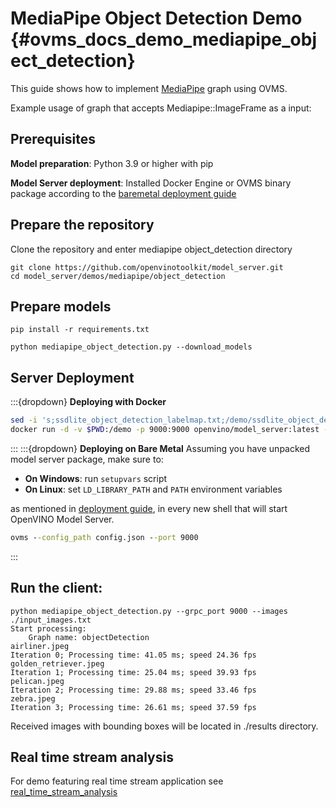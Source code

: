 # MediaPipe Object Detection Demo {#ovms_docs_demo_mediapipe_object_detection}

This guide shows how to implement [MediaPipe](../../../docs/mediapipe.md) graph using OVMS.

Example usage of graph that accepts Mediapipe::ImageFrame as a input:

## Prerequisites

**Model preparation**: Python 3.9 or higher with pip 

**Model Server deployment**: Installed Docker Engine or OVMS binary package according to the [baremetal deployment guide](../../../docs/deploying_server_baremetal.md)

## Prepare the repository

Clone the repository and enter mediapipe object_detection directory
```console
git clone https://github.com/openvinotoolkit/model_server.git
cd model_server/demos/mediapipe/object_detection
```

## Prepare models
```console
pip install -r requirements.txt

python mediapipe_object_detection.py --download_models
```

## Server Deployment
:::{dropdown} **Deploying with Docker**
```bash
sed -i 's;ssdlite_object_detection_labelmap.txt;/demo/ssdlite_object_detection_labelmap.txt;g' graph.pbtxt
docker run -d -v $PWD:/demo -p 9000:9000 openvino/model_server:latest --config_path /demo/config.json --port 9000
```
:::
:::{dropdown} **Deploying on Bare Metal**
Assuming you have unpacked model server package, make sure to:

- **On Windows**: run `setupvars` script
- **On Linux**: set `LD_LIBRARY_PATH` and `PATH` environment variables

as mentioned in [deployment guide](../../../docs/deploying_server_baremetal.md), in every new shell that will start OpenVINO Model Server.
```bat
ovms --config_path config.json --port 9000
```
:::
## Run the client:
```console
python mediapipe_object_detection.py --grpc_port 9000 --images ./input_images.txt
Start processing:
	Graph name: objectDetection
airliner.jpeg
Iteration 0; Processing time: 41.05 ms; speed 24.36 fps
golden_retriever.jpeg
Iteration 1; Processing time: 25.04 ms; speed 39.93 fps
pelican.jpeg
Iteration 2; Processing time: 29.88 ms; speed 33.46 fps
zebra.jpeg
Iteration 3; Processing time: 26.61 ms; speed 37.59 fps
```
Received images with bounding boxes will be located in ./results directory.

## Real time stream analysis

For demo featuring real time stream application see [real_time_stream_analysis](https://github.com/openvinotoolkit/model_server/tree/releases/2025/1/demos/real_time_stream_analysis/python)
